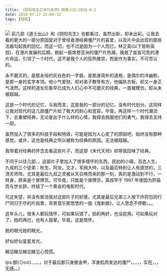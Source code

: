 ```yaml
---
title: 《阴阳先生之末代天师》随笔小记-2016-6-1
date: 2018-07-27 22:04:12
tags: [随笔]
---
```


![](https://ws1.sinaimg.cn/large/0064OUUqly1ftpxe8q3y0j30cc0gg4bs.jpg)
前几部《道士出山》和《阴阳先生》也都看过，虽然出新，却未出彩。让我去看的更大的一部分原因是对于曾经香港经典僵尸片的喜爱，以及片中会出现的那些法器勾起我的回忆，而这一切，也不过是因为一个人而已，林正英(以下皆称英叔)，在港片发展的后期，掀起一股席卷亚洲的僵尸片热潮，挽救了岌岌可危的港片命运，引领了一个时代。这不是我个人的狂热推崇，而是作为事实，不可否认的。

<!--more-->

永不磨灭的，是那永恒的灰白色的一字眉，是那身简朴的道袍，是偶尔的冷幽默，是那一身的玄学本领。他小气爱财，却对弟子教导有方，他偏执古板，却又一身正气凛然。这样的道长形象早已成为人们心中不可磨灭的经典，一直被模仿，却从未被超越。

这是一个时代的记忆，与我而言，这是我的一部分的记忆，没有时代划分。这同样让我对现代的这几部僵尸片给了极大的耐心和宽容，毕竟，再这样一个时代潮流下，去重塑经典，无论是出于什么样的心情，我得去佩服他们的勇气，我得去支持一把。

虽然加入了很多的科技手段和特效，可能是因为人心变了的原因吧，始终没有那种感觉。或许，这也是经典之所以被称为经典的原因，无法被超越。

我带着对经典的怀念去看这些片子，而这部《末代天师》却带我回味了经典。

不同于以往几部，，这部片子里加入了很多情怀的东西，民初的小镇，百态人生，九叔的三个徒弟：秋生，阿龙，文才，军阀大帅，以及最后特别让人有感觉的，三清天师阵。尤其是最后九叔之灵被从天召唤而来的那一刻，真的是激动到不行，一转身，原来是个冒牌货。可毕竟，只能是个冒牌货，英叔早于 1997 年便因为肝癌而与世长辞，终结了一个黄金的电影时代。

可这失望，并没有抵消我对这部片子的好感，尤其是最后兄弟三人按下炸药包同行尸同归于尽的片段里，背景音乐那悠悠的一曲《鬼新娘》，让人思念不停歇。。。

这年头儿，很多人都玩情怀，可如果玩错了，拍的再好，也没屁用。可如果玩对了，拍的再烂，也有人鼓掌。毕竟，这是情怀。

她的眼光她的眼光，

好似好似星星发光，

睇见睇见睇见睇见心慌慌。

(ps:额(⊙o⊙)…，，，对于最后那只身披金甲，浑身肌肉发达的僵尸，，，，，实在，，，无感。。)
